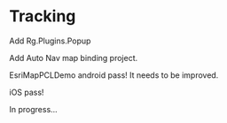 # Tracking
Add Rg.Plugins.Popup

Add Auto Nav map binding project.

EsriMapPCLDemo android pass! It needs to be improved.

iOS pass!

In progress...
